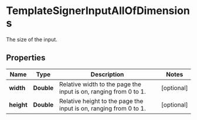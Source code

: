 

# TemplateSignerInputAllOfDimensions

The size of the input.

## Properties

| Name | Type | Description | Notes |
|------------ | ------------- | ------------- | -------------|
|**width** | **Double** | Relative width to the page the input is on, ranging from 0 to 1. |  [optional] |
|**height** | **Double** | Relative height to the page the input is on, ranging from 0 to 1. |  [optional] |



